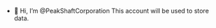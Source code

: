 - 👋 Hi, I’m @PeakShaftCorporation
This account will be used to store data.

<!---
PeakShaftCorporation/PeakShaftCorporation is a ✨ special ✨ repository because its `README.md` (this file) appears on your GitHub profile.
You can click the Preview link to take a look at your changes.
--->
